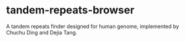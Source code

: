 # tandem-repeats-browser
A tandem repeats finder designed for human genome, implemented by Chuchu Ding and Dejia Tang.

